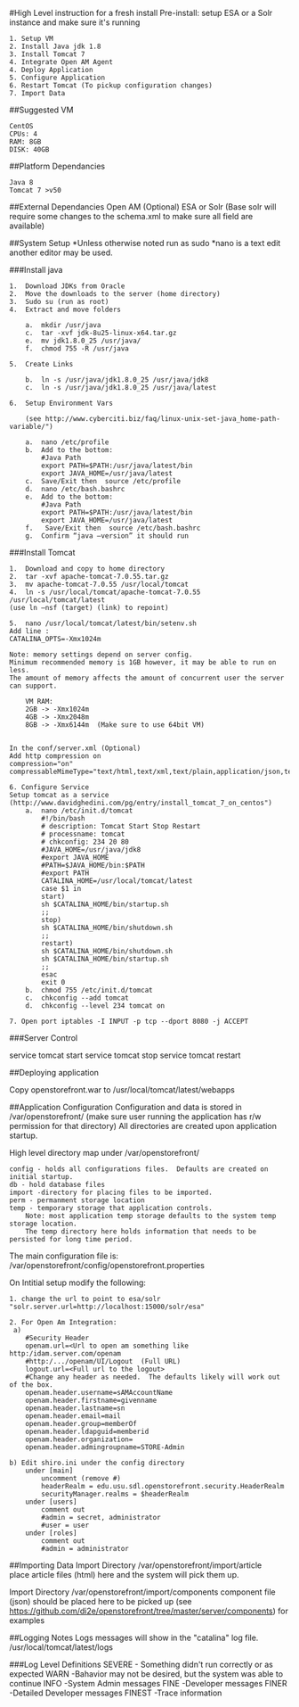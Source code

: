 #High Level instruction for a fresh install
Pre-install: setup ESA or a Solr instance and make sure it's running

	1. Setup VM 
	2. Install Java jdk 1.8 
	3. Install Tomcat 7 
	4. Integrate Open AM Agent 
	4. Deploy Application 
	5. Configure Application 
	6. Restart Tomcat (To pickup configuration changes) 
	7. Import Data 


##Suggested VM 

	CentOS
	CPUs: 4
	RAM: 8GB 
	DISK: 40GB

##Platform Dependancies

	Java 8
	Tomcat 7 >v50

##External Dependancies
Open AM (Optional)
ESA or Solr (Base solr will require some changes to the schema.xml to make sure all field are available)

##System Setup
*Unless otherwise noted run as sudo
*nano is a text edit another editor may be used.  

###Install java

	1.  Download JDKs from Oracle
	2.  Move the downloads to the server (home directory)
	3.  Sudo su (run as root)
	4.  Extract and move folders
	
		a.  mkdir /usr/java	
		c.  tar -xvf jdk-8u25-linux-x64.tar.gz
		e.  mv jdk1.8.0_25 /usr/java/
		f.  chmod 755 -R /usr/java
	
	5.  Create Links
	
		b.  ln -s /usr/java/jdk1.8.0_25 /usr/java/jdk8
		c.  ln -s /usr/java/jdk1.8.0_25 /usr/java/latest
	
	6.  Setup Environment Vars
	
		(see http://www.cyberciti.biz/faq/linux-unix-set-java_home-path-variable/")
	
		a.  nano /etc/profile
		b.  Add to the bottom:
			#Java Path
			export PATH=$PATH:/usr/java/latest/bin
			export JAVA_HOME=/usr/java/latest
		c.  Save/Exit then  source /etc/profile
		d.  nano /etc/bash.bashrc
		e.  Add to the bottom:
			#Java Path
			export PATH=$PATH:/usr/java/latest/bin
			export JAVA_HOME=/usr/java/latest
		f.   Save/Exit then  source /etc/bash.bashrc
		g.  Confirm “java –version” it should run

###Install Tomcat

	1.	Download and copy to home directory
	2.	tar -xvf apache-tomcat-7.0.55.tar.gz
	3.	mv apache-tomcat-7.0.55 /usr/local/tomcat
	4.	ln -s /usr/local/tomcat/apache-tomcat-7.0.55 /usr/local/tomcat/latest
	(use ln –nsf (target) (link) to repoint)
	
	5.	nano /usr/local/tomcat/latest/bin/setenv.sh
	Add line :
	CATALINA_OPTS=-Xmx1024m
	
	Note: memory settings depend on server config. 
	Minimum recommended memory is 1GB however, it may be able to run on less.  
	The amount of memory affects the amount of concurrent user the server can support.
	
		VM RAM: 
		2GB -> -Xmx1024m
		4GB -> -Xmx2048m  
		8GB -> -Xmx6144m  (Make sure to use 64bit VM)
	
	
	In the conf/server.xml (Optional)
	Add http compression on
	compression="on" compressableMimeType="text/html,text/xml,text/plain,application/json,text/css"
	
	6. Configure Service
	Setup tomcat as a service (http://www.davidghedini.com/pg/entry/install_tomcat_7_on_centos")
		a.	nano /etc/init.d/tomcat
			#!/bin/bash
			# description: Tomcat Start Stop Restart
			# processname: tomcat
			# chkconfig: 234 20 80
			#JAVA_HOME=/usr/java/jdk8
			#export JAVA_HOME
			#PATH=$JAVA_HOME/bin:$PATH
			#export PATH
			CATALINA_HOME=/usr/local/tomcat/latest 
			case $1 in
			start)
			sh $CATALINA_HOME/bin/startup.sh
			;; 
			stop)   
			sh $CATALINA_HOME/bin/shutdown.sh
			;; 
			restart)
			sh $CATALINA_HOME/bin/shutdown.sh
			sh $CATALINA_HOME/bin/startup.sh
			;; 
			esac    
			exit 0
		b.  chmod 755 /etc/init.d/tomcat
		c.  chkconfig --add tomcat 
		d.  chkconfig --level 234 tomcat on
	
	7. Open port iptables -I INPUT -p tcp --dport 8080 -j ACCEPT

###Server Control

service tomcat start
service tomcat stop
service tomcat restart

##Deploying application

Copy openstorefront.war to /usr/local/tomcat/latest/webapps

##Application Configuration
Configuration and data is stored in /var/openstorefront/  (make sure user running the application has r/w permission for that directory)  All directories are created upon application startup.

High level directory map under /var/openstorefront/

	config - holds all configurations files.  Defaults are created on initial startup.
	db - hold database files
	import -directory for placing files to be imported.
	perm - permanment storage location
	temp - temporary storage that application controls.  
		Note: most application temp storage defaults to the system temp storage location.  
		The temp directory here	holds information that needs to be persisted for long time period.

The main configuration file is:  /var/openstorefront/config/openstorefront.properties

On Intitial setup modify the following:

	1. change the url to point to esa/solr  "solr.server.url=http://localhost:15000/solr/esa" 

	2. For Open Am Integration:
	 a)
		#Security Header
		openam.url=<Url to open am something like http:/idam.server.com/openam
		#http:/.../openam/UI/Logout  (Full URL)
		logout.url=<Full url to the logout>
		#Change any header as needed.  The defaults likely will work out of the box.
		openam.header.username=sAMAccountName
		openam.header.firstname=givenname
		openam.header.lastname=sn
		openam.header.email=mail
		openam.header.group=memberOf
		openam.header.ldapguid=memberid
		openam.header.organization=
		openam.header.admingroupname=STORE-Admin
	
	b) Edit shiro.ini under the config directory
		under [main]
			uncomment (remove #)
			headerRealm = edu.usu.sdl.openstorefront.security.HeaderRealm
			securityManager.realms = $headerRealm
		under [users]
			comment out
			#admin = secret, administrator
			#user = user
		under [roles]
			comment out
			#admin = administrator

##Importing Data
Import Directory /var/openstorefront/import/article  
	place article files (html) here and the system will pick them up.
	
Import Directory /var/openstorefront/import/components
	component file (json) should be placed here to be picked up (see https://github.com/di2e/openstorefront/tree/master/server/components) for examples


##Logging Notes
Logs messages will show in the "catalina" log file.  /usr/local/tomcat/latest/logs

###Log Level Definitions
	SEVERE - Something didn't run correctly or as expected
	WARN -Bahavior may not be desired, but the system was able to continue
	INFO -System Admin messages
	FINE -Developer messages 
	FINER -Detailed Developer messages
	FINEST -Trace information
	
	
	
	
	


